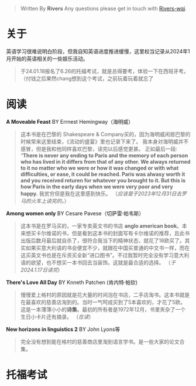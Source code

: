 

> Written By **Rivers**
> Any questions please get in touch with  [Rivers-wqj](https://rivers-wqj.github.io/).
# 关于
英语学习很难说明白阶段，但我自知英语进度推进缓慢，这里权当记录从2024年1月开始的英语相关的一些娱乐活动。

>于24.01.18报名了6.26的托福考试，就是总得要考，体验一下在西班牙考。（付钱之后果然chang想到这个考试，之前玩着玩着就忘了

# 阅读
**A Moveable Feast** BY Errnest Hemingway（海明威）
>这本书是在巴黎的 Shakespeare &  Company买的，因为海明威闲居巴黎的时候常来这里结束，《流动的盛宴》里也记录下来了。
>我本身对海明威并不感冒，但是我和他同样喜欢巴黎，读完以后感觉更甚。
>正如最后一段:
>“**There is never any ending to Paris and the memory of each person who has lived in it differs from that of any other. We always returned to it no matter who we were or how it was changed or with what difficulties, or ease, it could be reached. Paris was alwasy worth it and you received returen for whatever you brought to it. But this is how Paris in the early days when we were very poor and very happy.**
>我贫穷但是我在这里感到快乐。
（*应该是于2023年12月31日去罗马的火车上读完的。*）

**Among women only** BY Cesare Pavese（切萨雷·帕韦斯）
> 这本书是在罗马买的，一家专卖英文书的书店 **anglo american book**。本来想买卡尔维诺的书，但是看到这本书的封面写有卡尔维诺的推荐，且此书出版后数月最后就自杀了，很符合我当下的精神状态，就花了18欧买了。其实如果买意大利语的书会便宜不少，就跟在中国买普通的中文书一样，而在这买英文书也是在斥资买全新“进口图书”。不过我暂时完全没有学习意大利语的欲望，也不想买一本书回去当装饰。这就是最合适的选择。
> （*于2024.1.17日读完*）

**There's Love All Day**  BY Knneth Patchen (肯内特·帕钦)
> 慢慢爱上格村的原因就是花大量的时间泡在书店，二手店淘书。这本书就是在最喜欢的慈善店淘到的。当时一气呵成买到了5本喜欢的，才花了5欧。
这是一本薄薄小小的**诗集**。最初的所有者是1972年12月，书里夹杂了一个生日小卡片还有摘录。
>（*在读*）

**New horizons in linguistics 2** BY John Lyons等
>完全没有想到能在格村的慈善商店里淘到语言学书。是一些大家的论文合集。

# 托福考试


<!--stackedit_data:
eyJoaXN0b3J5IjpbLTEwNjY3OTY3NTAsLTk0NTY5MTg5LC04ND
YyNDEzMDYsMTIyNTU0NTUyOCwtMjY1MzgwMjU2LDE4OTk0MDQ4
NjMsLTcyNzAzNDE0MiwtNzk4MjE3MjQxXX0=
-->